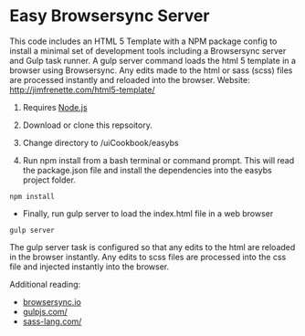 # Easy Browsersync Server

This code includes an HTML 5 Template with a NPM package config to install a minimal set of development tools including a Browsersync server and Gulp task runner. A gulp server command loads the html 5 template in a browser using Browsersync. Any edits made to the html or sass (scss) files are processed instantly and reloaded into the browser. Website: http://jimfrenette.com/html5-template/


1. Requires [Node.js](https://nodejs.org "Node.js")

2. Download or clone this repsoitory.

3. Change directory to /uiCookbook/easybs

4. Run npm install from a bash terminal or command prompt. This will read the package.json file and install the dependencies into the easybs project folder.

```
npm install
```

- Finally, run gulp server to load the index.html file in a web browser 

```
gulp server
```

The gulp server task is configured so that any edits to the html are reloaded in the browser instantly. Any edits to scss files are processed into the css file and injected instantly into the browser.

Additional reading:

- [browsersync.io](http://www.browsersync.io/ "browsersync.io")
- [gulpjs.com/](http://gulpjs.com/ "gulpjs.com/")
- [sass-lang.com/](http://sass-lang.com/ "sass-lang.com/")